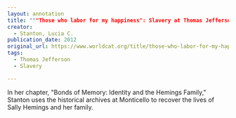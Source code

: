 ```yaml
---
layout: annotation
title: """Those who labor for my happiness": Slavery at Thomas Jefferson's Monticello"
creator:
  - Stanton, Lucia C.
publication_date: 2012
original_url: https://www.worldcat.org/title/those-who-labor-for-my-happiness-slavery-at-thomas-jeffersons-monticello/oclc/752471539
tags:
  - Thomas Jefferson
  - Slavery

---
```

In her chapter, "Bonds of Memory: Identity and the Hemings Family," Stanton uses the historical archives at Monticello to recover the lives of Sally Hemings and her family.  

